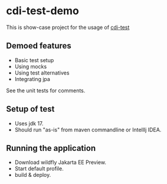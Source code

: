 # cdi-test-demo

This is show-case project for the usage of [cdi-test](https://github.com/guhilling/cdi-test)

## Demoed features

* Basic test setup
* Using mocks
* Using test alternatives
* Integrating jpa

See the unit tests for comments.

## Setup of test

* Uses jdk 17.
* Should run "as-is" from maven commandline or IntellIj IDEA.

## Running the application

* Download wildfly Jakarta EE Preview.
* Start default profile.
* build & deploy.
